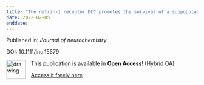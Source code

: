 ```yaml
---
title: "The netrin-1 receptor DCC promotes the survival of a subpopulation of midbrain dopaminergic neurons: Relevance for ageing and Parkinson's disease."
date: 2022-02-05
enddate:
---
```


Published in: *Journal of neurochemistry*

DOI: 10.1111/jnc.15579

<img src="https://upload.wikimedia.org/wikipedia/commons/thumb/7/77/Open_Access_logo_PLoS_transparent.svg/800px-Open_Access_logo_PLoS_transparent.svg.png" alt="drawing" width="50" align="left"/> &nbsp;&nbsp;&nbsp;This publication is available in **Open Access**! (Hybrid OA)

&nbsp;&nbsp;&nbsp;[Access it freely here](https://onlinelibrary.wiley.com/doi/pdfdirect/10.1111/jnc.15579
)

